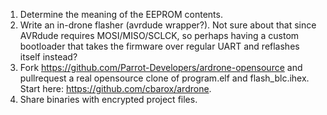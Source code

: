 1. Determine the meaning of the EEPROM contents.
2. Write an in-drone flasher (avrdude wrapper?). Not sure about that since AVRdude requires MOSI/MISO/SCLCK,
so perhaps having a custom bootloader that takes the firmware over regular UART and reflashes itself instead?
3. Fork https://github.com/Parrot-Developers/ardrone-opensource and pullrequest a real opensource clone of program.elf and flash_blc.ihex. Start here: https://github.com/cbarox/ardrone.
4. Share binaries with encrypted project files.
